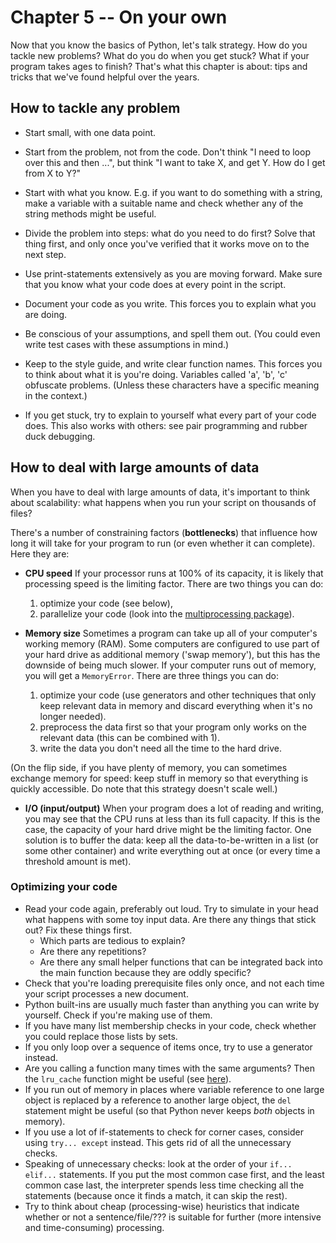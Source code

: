 # Chapter 5 -- On your own

Now that you know the basics of Python, let's talk strategy. How do you tackle new
problems? What do you do when you get stuck? What if your program takes ages to finish?
That's what this chapter is about: tips and tricks that we've found helpful over the years.

## How to tackle any problem

* Start small, with one data point.

* Start from the problem, not from the code. Don't think "I need to loop over this
  and then ...", but think "I want to take X, and get Y. How do I get from X to Y?"

* Start with what you know. E.g. if you want to do something with a string, make a variable
  with a suitable name and check whether any of the string methods might be useful.

* Divide the problem into steps: what do you need to do first? Solve that thing
  first, and only once you've verified that it works move on to the next step.

* Use print-statements extensively as you are moving forward. Make sure that you
  know what your code does at every point in the script.

* Document your code as you write. This forces you to explain what you are doing.

* Be conscious of your assumptions, and spell them out. (You could even write test
  cases with these assumptions in mind.)

* Keep to the style guide, and write clear function names. This forces you to
  think about what it is you're doing. Variables called 'a', 'b', 'c' obfuscate
  problems. (Unless these characters have a specific meaning in the context.)

* If you get stuck, try to explain to yourself what every part of your code does.
  This also works with others: see pair programming and rubber duck debugging.

## How to deal with large amounts of data

When you have to deal with large amounts of data, it's important to think about
scalability: what happens when you run your script on thousands of files?

There's a number of constraining factors (**bottlenecks**) that influence how long it will take for your program to run (or even whether it can complete). Here they are:

* **CPU speed** If your processor runs at 100% of its capacity, it is likely that processing speed is the limiting factor. There are two things you can do:
    1. optimize your code (see below),
    2. parallelize your code (look into the [multiprocessing package](https://docs.python.org/3/library/multiprocessing.html)).

* **Memory size** Sometimes a program can take up all of your computer's working memory (RAM). Some computers are configured to use part of your hard drive as additional memory ('swap memory'), but this has the downside of being much slower. If your computer runs out of memory, you will get a `MemoryError`. There are three things you can do:
    1. optimize your code (use generators and other techniques that only keep relevant data in memory and discard everything when it's no longer needed).
    2. preprocess the data first so that your program only works on the relevant data (this can be combined with 1).
    3. write the data you don't need all the time to the hard drive.
    
(On the flip side, if you have plenty of memory, you can sometimes exchange memory
for speed: keep stuff in memory so that everything is quickly accessible. Do note
that this strategy doesn't scale well.)

* **I/O (input/output)** When your program does a lot of reading and writing, you may see that the CPU runs at less than its full capacity. If this is the case, the capacity of your hard drive might be the limiting factor. One solution is to buffer the data: keep all the data-to-be-written in a list (or some other container) and write everything out at once (or every time a threshold amount is met).

### Optimizing your code

* Read your code again, preferably out loud. Try to simulate in your head what
    happens with some toy input data. Are there any things that stick out?
    Fix these things first.
    * Which parts are tedious to explain?
    * Are there any repetitions?
    * Are there any small helper functions that can be integrated back into the main function because they are oddly specific?
* Check that you're loading prerequisite files only once, and not each time your script
    processes a new document.
* Python built-ins are usually much faster than anything you can write by yourself.
    Check if you're making use of them.
* If you have many list membership checks in your code, check whether you could
    replace those lists by sets.
* If you only loop over a sequence of items once, try to use a generator instead.
* Are you calling a function many times with the same arguments?
    Then the `lru_cache` function might be useful (see [here](https://docs.python.org/3/library/functools.html)).
* If you run out of memory in places where variable reference to one large object
    is replaced by a reference to another large object, the `del` statement might
    be useful (so that Python never keeps *both* objects in memory).
* If you use a lot of if-statements to check for corner cases, consider using
    `try... except` instead. This gets rid of all the unnecessary checks.
* Speaking of unnecessary checks: look at the order of your `if... elif...` statements.
    If you put the most common case first, and the least common case last, the interpreter
    spends less time checking all the statements (because once it finds a match,
    it can skip the rest).
* Try to think about cheap (processing-wise) heuristics that indicate whether or
    not a sentence/file/??? is suitable for further (more intensive and time-consuming)
    processing.

